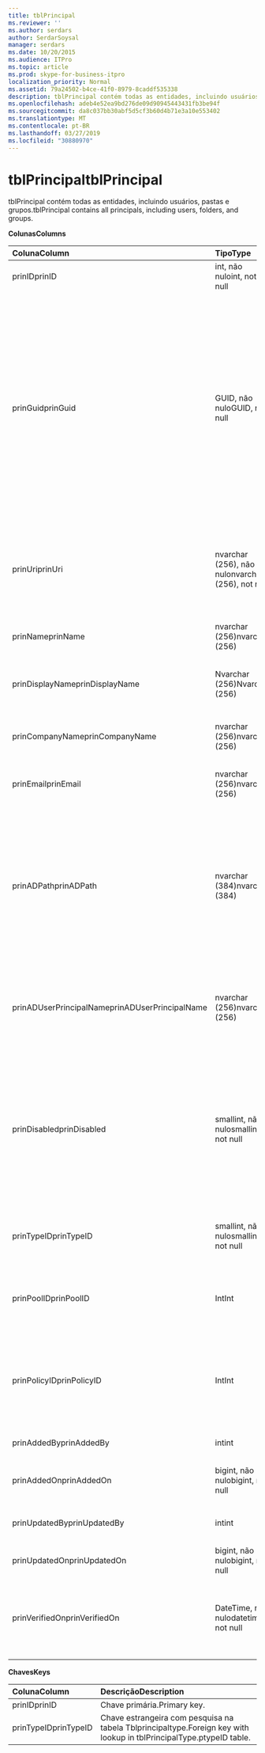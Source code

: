 ```yaml
---
title: tblPrincipal
ms.reviewer: ''
ms.author: serdars
author: SerdarSoysal
manager: serdars
ms.date: 10/20/2015
ms.audience: ITPro
ms.topic: article
ms.prod: skype-for-business-itpro
localization_priority: Normal
ms.assetid: 79a24502-b4ce-41f0-8979-8caddf535338
description: tblPrincipal contém todas as entidades, incluindo usuários, pastas e grupos.
ms.openlocfilehash: adeb4e52ea9bd276de09d90945443431fb3be94f
ms.sourcegitcommit: da8c037bb30abf5d5cf3b60d4b71e3a10e553402
ms.translationtype: MT
ms.contentlocale: pt-BR
ms.lasthandoff: 03/27/2019
ms.locfileid: "30880970"
---
```

# <a name="tblprincipal"></a><span data-ttu-id="5d1b3-103">tblPrincipal</span><span class="sxs-lookup"><span data-stu-id="5d1b3-103">tblPrincipal</span></span>
 
<span data-ttu-id="5d1b3-104">tblPrincipal contém todas as entidades, incluindo usuários, pastas e grupos.</span><span class="sxs-lookup"><span data-stu-id="5d1b3-104">tblPrincipal contains all principals, including users, folders, and groups.</span></span>
  
<span data-ttu-id="5d1b3-105">**Colunas**</span><span class="sxs-lookup"><span data-stu-id="5d1b3-105">**Columns**</span></span>

|<span data-ttu-id="5d1b3-106">**Coluna**</span><span class="sxs-lookup"><span data-stu-id="5d1b3-106">**Column**</span></span>|<span data-ttu-id="5d1b3-107">**Tipo**</span><span class="sxs-lookup"><span data-stu-id="5d1b3-107">**Type**</span></span>|<span data-ttu-id="5d1b3-108">**Descrição**</span><span class="sxs-lookup"><span data-stu-id="5d1b3-108">**Description**</span></span>|
|:-----|:-----|:-----|
|<span data-ttu-id="5d1b3-109">prinID</span><span class="sxs-lookup"><span data-stu-id="5d1b3-109">prinID</span></span>  <br/> |<span data-ttu-id="5d1b3-110">int, não nulo</span><span class="sxs-lookup"><span data-stu-id="5d1b3-110">int, not null</span></span>  <br/> |<span data-ttu-id="5d1b3-111">ID principal.</span><span class="sxs-lookup"><span data-stu-id="5d1b3-111">Principal ID.</span></span>  <br/> |
|<span data-ttu-id="5d1b3-112">prinGuid</span><span class="sxs-lookup"><span data-stu-id="5d1b3-112">prinGuid</span></span>  <br/> |<span data-ttu-id="5d1b3-113">GUID, não nulo</span><span class="sxs-lookup"><span data-stu-id="5d1b3-113">GUID, not null</span></span>  <br/> |<span data-ttu-id="5d1b3-114">GUID principal.</span><span class="sxs-lookup"><span data-stu-id="5d1b3-114">Principal GUID.</span></span> <span data-ttu-id="5d1b3-115">Isso é amplamente usado como uma chave primária alternativa porque seu significado entrará no espaço de serviços de domínio Active Directory.</span><span class="sxs-lookup"><span data-stu-id="5d1b3-115">This is broadly used as an alternate primary key because its meaning crosses over into the Active Directory Domain Services space.</span></span> <span data-ttu-id="5d1b3-116">(O GUID de uma entidade de segurança em cache é igual ao objeto do Active Directory correspondente GUID.)</span><span class="sxs-lookup"><span data-stu-id="5d1b3-116">(The GUID for a cached principal is equal to the corresponding Active Directory object GUID.)</span></span>  <br/> |
|<span data-ttu-id="5d1b3-117">prinUri</span><span class="sxs-lookup"><span data-stu-id="5d1b3-117">prinUri</span></span>  <br/> |<span data-ttu-id="5d1b3-118">nvarchar (256), não nulo</span><span class="sxs-lookup"><span data-stu-id="5d1b3-118">nvarchar (256), not null</span></span>  <br/> |<span data-ttu-id="5d1b3-119">URI de entidade.</span><span class="sxs-lookup"><span data-stu-id="5d1b3-119">Principal URI.</span></span> <span data-ttu-id="5d1b3-120">O esquema do SIP é usado para usuários e ma-grp é usado para praticamente todo o resto.</span><span class="sxs-lookup"><span data-stu-id="5d1b3-120">The SIP scheme is used for users, and ma-grp is used for almost everything else.</span></span>  <br/> |
|<span data-ttu-id="5d1b3-121">prinName</span><span class="sxs-lookup"><span data-stu-id="5d1b3-121">prinName</span></span>  <br/> |<span data-ttu-id="5d1b3-122">nvarchar (256)</span><span class="sxs-lookup"><span data-stu-id="5d1b3-122">nvarchar (256)</span></span>  <br/> |<span data-ttu-id="5d1b3-123">Nome comum.</span><span class="sxs-lookup"><span data-stu-id="5d1b3-123">Common name.</span></span> <span data-ttu-id="5d1b3-124">Usado somente pelo usuário digita.</span><span class="sxs-lookup"><span data-stu-id="5d1b3-124">Used only by user types.</span></span>  <br/> |
|<span data-ttu-id="5d1b3-125">prinDisplayName</span><span class="sxs-lookup"><span data-stu-id="5d1b3-125">prinDisplayName</span></span>  <br/> |<span data-ttu-id="5d1b3-126">Nvarchar (256)</span><span class="sxs-lookup"><span data-stu-id="5d1b3-126">Nvarchar (256)</span></span>  <br/> |<span data-ttu-id="5d1b3-127">Nome para exibição.</span><span class="sxs-lookup"><span data-stu-id="5d1b3-127">Display name.</span></span> <span data-ttu-id="5d1b3-128">Usado somente pelo usuário digita.</span><span class="sxs-lookup"><span data-stu-id="5d1b3-128">Used only by user types.</span></span>  <br/> |
|<span data-ttu-id="5d1b3-129">prinCompanyName</span><span class="sxs-lookup"><span data-stu-id="5d1b3-129">prinCompanyName</span></span>  <br/> |<span data-ttu-id="5d1b3-130">nvarchar (256)</span><span class="sxs-lookup"><span data-stu-id="5d1b3-130">nvarchar (256)</span></span>  <br/> |<span data-ttu-id="5d1b3-131">Nome da empresa.</span><span class="sxs-lookup"><span data-stu-id="5d1b3-131">Company name.</span></span> <span data-ttu-id="5d1b3-132">Usado somente pelo usuário digita.</span><span class="sxs-lookup"><span data-stu-id="5d1b3-132">Used only by user types.</span></span>  <br/> |
|<span data-ttu-id="5d1b3-133">prinEmail</span><span class="sxs-lookup"><span data-stu-id="5d1b3-133">prinEmail</span></span>  <br/> |<span data-ttu-id="5d1b3-134">nvarchar (256)</span><span class="sxs-lookup"><span data-stu-id="5d1b3-134">nvarchar (256)</span></span>  <br/> |<span data-ttu-id="5d1b3-135">Email.</span><span class="sxs-lookup"><span data-stu-id="5d1b3-135">Email.</span></span> <span data-ttu-id="5d1b3-136">Usado somente pelo usuário digita.</span><span class="sxs-lookup"><span data-stu-id="5d1b3-136">Used only by user types.</span></span>  <br/> |
|<span data-ttu-id="5d1b3-137">prinADPath</span><span class="sxs-lookup"><span data-stu-id="5d1b3-137">prinADPath</span></span>  <br/> |<span data-ttu-id="5d1b3-138">nvarchar (384)</span><span class="sxs-lookup"><span data-stu-id="5d1b3-138">nvarchar (384)</span></span>  <br/> |<span data-ttu-id="5d1b3-139">Nome de domínio do que a entidade é uma versão em cache de objeto do Active Directory.</span><span class="sxs-lookup"><span data-stu-id="5d1b3-139">Domain name of the Active Directory object that the principal is a cached version of.</span></span> <span data-ttu-id="5d1b3-140">Pode ser Null para tipos que não são objetos do Active Directory (por exemplo, os usuários do sistema).</span><span class="sxs-lookup"><span data-stu-id="5d1b3-140">Can be Null for types that are not Active Directory objects (such as system users).</span></span>  <br/> |
|<span data-ttu-id="5d1b3-141">prinADUserPrincipalName</span><span class="sxs-lookup"><span data-stu-id="5d1b3-141">prinADUserPrincipalName</span></span>  <br/> |<span data-ttu-id="5d1b3-142">nvarchar (256)</span><span class="sxs-lookup"><span data-stu-id="5d1b3-142">nvarchar (256)</span></span>  <br/> |<span data-ttu-id="5d1b3-143">Nome principal do usuário do usuário (UPN).</span><span class="sxs-lookup"><span data-stu-id="5d1b3-143">User's user principal name (UPN).</span></span> <span data-ttu-id="5d1b3-144">Usado somente por tipos de usuário regular.</span><span class="sxs-lookup"><span data-stu-id="5d1b3-144">Used only by regular user types.</span></span>  <br/> |
|<span data-ttu-id="5d1b3-145">prinDisabled</span><span class="sxs-lookup"><span data-stu-id="5d1b3-145">prinDisabled</span></span>  <br/> |<span data-ttu-id="5d1b3-146">smallint, não nulo</span><span class="sxs-lookup"><span data-stu-id="5d1b3-146">smallint, not null</span></span>  <br/> | <span data-ttu-id="5d1b3-147">0: entidade está ativa.</span><span class="sxs-lookup"><span data-stu-id="5d1b3-147">0: Principal is active.</span></span> <br/>  <span data-ttu-id="5d1b3-148">1: entidade é desabilitada porque os recursos SIP do usuário estão desabilitados.</span><span class="sxs-lookup"><span data-stu-id="5d1b3-148">1: Principal is disabled because user's SIP capabilities are disabled.</span></span> <br/>  <span data-ttu-id="5d1b3-149">2: entidade é excluída porque o objeto associado do AD foi excluído.</span><span class="sxs-lookup"><span data-stu-id="5d1b3-149">2: Principal is deleted because associated AD object has been deleted.</span></span> <br/> |
|<span data-ttu-id="5d1b3-150">prinTypeID</span><span class="sxs-lookup"><span data-stu-id="5d1b3-150">prinTypeID</span></span>  <br/> |<span data-ttu-id="5d1b3-151">smallint, não nulo</span><span class="sxs-lookup"><span data-stu-id="5d1b3-151">smallint, not null</span></span>  <br/> |<span data-ttu-id="5d1b3-152">Tipo de entidade (da tabela tblPrincipalType).</span><span class="sxs-lookup"><span data-stu-id="5d1b3-152">Principal type (from tblPrincipalType table).</span></span>  <br/> |
|<span data-ttu-id="5d1b3-153">prinPoolID</span><span class="sxs-lookup"><span data-stu-id="5d1b3-153">prinPoolID</span></span>  <br/> |<span data-ttu-id="5d1b3-154">Int</span><span class="sxs-lookup"><span data-stu-id="5d1b3-154">Int</span></span>  <br/> |<span data-ttu-id="5d1b3-155">Skype para atribuição de pool de cliente de negócios para a entidade.</span><span class="sxs-lookup"><span data-stu-id="5d1b3-155">Skype for Business client pool assignment for the principal.</span></span>  <br/> |
|<span data-ttu-id="5d1b3-156">prinPolicyID</span><span class="sxs-lookup"><span data-stu-id="5d1b3-156">prinPolicyID</span></span>  <br/> |<span data-ttu-id="5d1b3-157">Int</span><span class="sxs-lookup"><span data-stu-id="5d1b3-157">Int</span></span>  <br/> |<span data-ttu-id="5d1b3-158">Valor de diretiva de servidor de Chat persistente para o usuário, se a política de tipo de marca estiver presente.</span><span class="sxs-lookup"><span data-stu-id="5d1b3-158">Persistent Chat Server policy value for user, if tag type policy is present.</span></span>  <br/> |
|<span data-ttu-id="5d1b3-159">prinAddedBy</span><span class="sxs-lookup"><span data-stu-id="5d1b3-159">prinAddedBy</span></span>  <br/> |<span data-ttu-id="5d1b3-160">int</span><span class="sxs-lookup"><span data-stu-id="5d1b3-160">int</span></span>  <br/> |<span data-ttu-id="5d1b3-161">ID da entidade do criador.</span><span class="sxs-lookup"><span data-stu-id="5d1b3-161">Principal ID of the creator.</span></span>  <br/> |
|<span data-ttu-id="5d1b3-162">prinAddedOn</span><span class="sxs-lookup"><span data-stu-id="5d1b3-162">prinAddedOn</span></span>  <br/> |<span data-ttu-id="5d1b3-163">bigint, não nulo</span><span class="sxs-lookup"><span data-stu-id="5d1b3-163">bigint, not null</span></span>  <br/> |<span data-ttu-id="5d1b3-164">Carimbo de hora para a hora da criação.</span><span class="sxs-lookup"><span data-stu-id="5d1b3-164">Time stamp for the creation time.</span></span>  <br/> |
|<span data-ttu-id="5d1b3-165">prinUpdatedBy</span><span class="sxs-lookup"><span data-stu-id="5d1b3-165">prinUpdatedBy</span></span>  <br/> |<span data-ttu-id="5d1b3-166">int</span><span class="sxs-lookup"><span data-stu-id="5d1b3-166">int</span></span>  <br/> |<span data-ttu-id="5d1b3-167">ID da entidade que a última atualização isso.</span><span class="sxs-lookup"><span data-stu-id="5d1b3-167">ID of the principal that last updated this.</span></span>  <br/> |
|<span data-ttu-id="5d1b3-168">prinUpdatedOn</span><span class="sxs-lookup"><span data-stu-id="5d1b3-168">prinUpdatedOn</span></span>  <br/> |<span data-ttu-id="5d1b3-169">bigint, não nulo</span><span class="sxs-lookup"><span data-stu-id="5d1b3-169">bigint, not null</span></span>  <br/> |<span data-ttu-id="5d1b3-170">Carimbo de hora da última atualização.</span><span class="sxs-lookup"><span data-stu-id="5d1b3-170">Time stamp for the last update.</span></span>  <br/> |
|<span data-ttu-id="5d1b3-171">prinVerifiedOn</span><span class="sxs-lookup"><span data-stu-id="5d1b3-171">prinVerifiedOn</span></span>  <br/> |<span data-ttu-id="5d1b3-172">DateTime, não nulo</span><span class="sxs-lookup"><span data-stu-id="5d1b3-172">datetime, not null</span></span>  <br/> |<span data-ttu-id="5d1b3-173">Data e hora da sincronização do Active Directory última atualização para a entidade.</span><span class="sxs-lookup"><span data-stu-id="5d1b3-173">Date and time of the last Active Directory Sync refresh for the principal.</span></span>  <br/> |
   
<span data-ttu-id="5d1b3-174">**Chaves**</span><span class="sxs-lookup"><span data-stu-id="5d1b3-174">**Keys**</span></span>

|<span data-ttu-id="5d1b3-175">**Coluna**</span><span class="sxs-lookup"><span data-stu-id="5d1b3-175">**Column**</span></span>|<span data-ttu-id="5d1b3-176">**Descrição**</span><span class="sxs-lookup"><span data-stu-id="5d1b3-176">**Description**</span></span>|
|:-----|:-----|
|<span data-ttu-id="5d1b3-177">prinID</span><span class="sxs-lookup"><span data-stu-id="5d1b3-177">prinID</span></span>  <br/> |<span data-ttu-id="5d1b3-178">Chave primária.</span><span class="sxs-lookup"><span data-stu-id="5d1b3-178">Primary key.</span></span>  <br/> |
|<span data-ttu-id="5d1b3-179">prinTypeID</span><span class="sxs-lookup"><span data-stu-id="5d1b3-179">prinTypeID</span></span>  <br/> |<span data-ttu-id="5d1b3-180">Chave estrangeira com pesquisa na tabela Tblprincipaltype.</span><span class="sxs-lookup"><span data-stu-id="5d1b3-180">Foreign key with lookup in tblPrincipalType.ptypeID table.</span></span>  <br/> |
   

